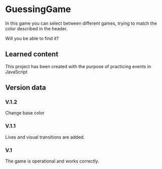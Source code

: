 # GuessingGame
In this game you can select between different games, trying to match the color described in the header.

Will you be able to find it?

## Learned content

This project has been created with the purpose of practicing events in JavaScript

## Version data

### V.1.2
Change base color

### V.1.1
Lives and visual transitions are added.

### V.1
The game is operational and works correctly.
